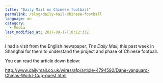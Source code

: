 ```yaml
---
title: "Daily Mail on Chinese football"
permalink: /blog/daily-mail-chinese-football
language: en
category:
  - Media
last_modified_at: 2017-08-17T10:12:33Z
---
```


I had a visit from the English newspaper, _The Daily Mail_, this past week in Shanghai for them to understand the project and phase of Chinese football.

You can read the article down below:

<http://www.dailymail.co.uk/wires/afp/article-4794592/Dane-vanguard-Chinas-World-Cup-quest.html>
